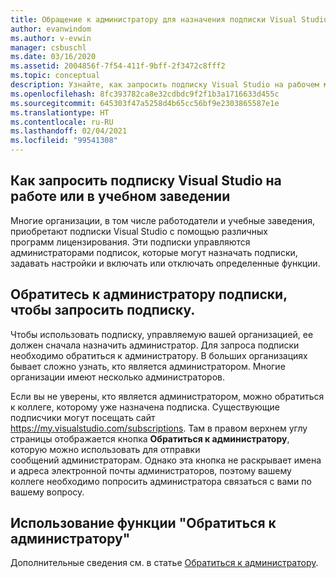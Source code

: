 ```yaml
---
title: Обращение к администратору для назначения подписки Visual Studio
author: evanwindom
ms.author: v-evwin
manager: csbuschl
ms.date: 03/16/2020
ms.assetid: 2004856f-7f54-411f-9bff-2f3472c8fff2
ms.topic: conceptual
description: Узнайте, как запросить подписку Visual Studio на рабочем месте.
ms.openlocfilehash: 8fc393782ca8e32cdbdc9f2f1b3a1716633d455c
ms.sourcegitcommit: 645303f47a5258d4b65cc56bf9e2303865587e1e
ms.translationtype: HT
ms.contentlocale: ru-RU
ms.lasthandoff: 02/04/2021
ms.locfileid: "99541308"
---
```

## <a name="how-to-request-a-visual-studio-subscription-from-your-workschool"></a>Как запросить подписку Visual Studio на работе или в учебном заведении
Многие организации, в том числе работодатели и учебные заведения, приобретают подписки Visual Studio с помощью различных программ лицензирования. Эти подписки управляются администраторами подписок, которые могут назначать подписки, задавать настройки и включать или отключать определенные функции.  

## <a name="contact-your-subscription-administrator-to-request-a-subscription"></a>Обратитесь к администратору подписки, чтобы запросить подписку.
Чтобы использовать подписку, управляемую вашей организацией, ее должен сначала назначить администратор. Для запроса подписки необходимо обратиться к администратору. В больших организациях бывает сложно узнать, кто является администратором. Многие организации имеют несколько администраторов.  

Если вы не уверены, кто является администратором, можно обратиться к коллеге, которому уже назначена подписка. Существующие подписчики могут посещать сайт https://my.visualstudio.com/subscriptions. Там в правом верхнем углу страницы отображается кнопка **Обратиться к администратору**, которую можно использовать для отправки сообщений администраторам. Однако эта кнопка не раскрывает имена и адреса электронной почты администраторов, поэтому вашему коллеге необходимо попросить администратора связаться с вами по вашему вопросу.

## <a name="use-the-contact-my-admin-feature"></a>Использование функции "Обратиться к администратору"
Дополнительные сведения см. в статье [Обратиться к администратору](https://docs.microsoft.com/visualstudio/subscriptions/contact-my-admin).
